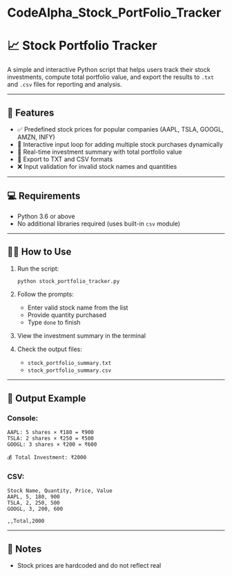 # CodeAlpha_Stock_PortFolio_Tracker
# 📈 Stock Portfolio Tracker

A simple and interactive Python script that helps users track their stock investments, compute total portfolio value, and export the results to `.txt` and `.csv` files for reporting and analysis.

---

## 🚀 Features

- ✅ Predefined stock prices for popular companies (AAPL, TSLA, GOOGL, AMZN, INFY)
- 🔄 Interactive input loop for adding multiple stock purchases dynamically
- 💼 Real-time investment summary with total portfolio value
- 📝 Export to TXT and CSV formats
- ❌ Input validation for invalid stock names and quantities

---

## 💻 Requirements

- Python 3.6 or above
- No additional libraries required (uses built-in `csv` module)

---

## 🧑‍💻 How to Use

1. Run the script:
   ```bash
   python stock_portfolio_tracker.py
   ```

2. Follow the prompts:
   - Enter valid stock name from the list
   - Provide quantity purchased
   - Type `done` to finish

3. View the investment summary in the terminal

4. Check the output files:
   - `stock_portfolio_summary.txt`
   - `stock_portfolio_summary.csv`

---

## 📁 Output Example

### Console:
```
AAPL: 5 shares × ₹180 = ₹900
TSLA: 2 shares × ₹250 = ₹500
GOOGL: 3 shares × ₹200 = ₹600

💰 Total Investment: ₹2000
```

### CSV:
```
Stock Name, Quantity, Price, Value
AAPL, 5, 180, 900
TSLA, 2, 250, 500
GOOGL, 3, 200, 600

,,Total,2000
```

---

## 📌 Notes

- Stock prices are hardcoded and do not reflect real
